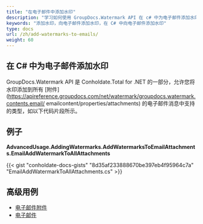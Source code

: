 ```yaml
---
title: "在电子邮件中添加水印"
description: "学习如何使用 GroupDocs.Watermark API 在 c# 中为电子邮件添加水印的指南，该 API 是 Conholdate.Total for .NET 的一部分。"
keywords: "添加水印，向电子邮件添加水印，在 C# 中向电子邮件添加水印"
type: docs
url: /zh/add-watermarks-to-emails/
weight: 60
---
```


## 在 C# 中为电子邮件添加水印
GroupDocs.Watermark API 是 Conholdate.Total for .NET 的一部分，允许您将水印添加到所有 [附件](https://apireference.groupdocs.com/net/watermark/groupdocs.watermark.contents.email/ emailcontent/properties/attachments) 的电子邮件消息中支持的类型，如以下代码片段所示。

## 例子
**AdvancedUsage.AddingWatermarks.AddWatermarksToEmailAttachments.EmailAddWatermarkToAllAttachments**

{{< gist "conholdate-docs-gists" "8d35af233888670be397eb4f95964c7a" "EmailAddWatermarkToAllAttachments.cs" >}}

## 高级用例

* [电子邮件附件](https://docs.groupdocs.com/watermark/net/email-attachments/)
* [电子邮件](https://docs.groupdocs.com/watermark/net/email-messages/)







